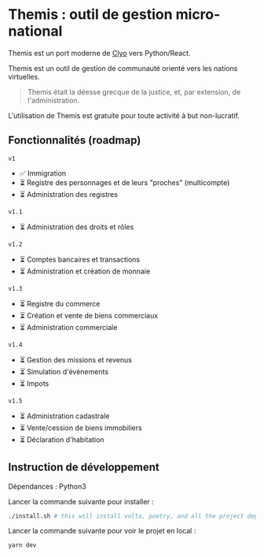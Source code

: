 Themis : outil de gestion micro-national
====

Themis est un port moderne de [Clyo](https://github.com/smwhr/clyo) vers Python/React.

Themis est un outil de gestion de communauté orienté vers les nations virtuelles.

> Themis était la déesse grecque de la justice, et, par extension, de l'administration.

L'utilisation de Themis est gratuite pour toute activité à but non-lucratif.

## Fonctionnalités (roadmap)

`v1`
- ✅ Immigration
- ⏳ Registre des personnages et de leurs "proches" (multicompte)
- ⏳ Administration des registres

`v1.1`
- ⏳ Administration des droits et rôles

`v1.2`
- ⏳ Comptes bancaires et transactions
- ⏳ Administration et création de monnaie

`v1.3`
- ⏳ Registre du commerce
- ⏳ Création et vente de biens commerciaux
- ⏳ Administration commerciale

`v1.4`
- ⏳ Gestion des missions et revenus
- ⏳ Simulation d'évènements
- ⏳ Impots

`v1.5`
- ⏳ Administration cadastrale
- ⏳ Vente/cession de biens immobiliers
- ⏳ Déclaration d'habitation

## Instruction de développement

Dépendances : Python3

Lancer la commande suivante pour installer :

```bash
./install.sh # this will install volta, poetry, and all the project dependancies
```

Lancer la commande suivante pour voir le projet en local :
```bash
yarn dev
```
